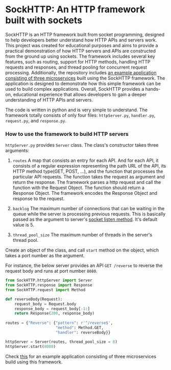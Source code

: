 # SockHTTP: An HTTP framework built with sockets

SockHTTP is an HTTP framework built from socket programming, designed to help developers better understand how HTTP APIs
and servers work. This project was created for educational purposes and aims to provide a practical demonstration
of how HTTP servers and APIs are constructed from the ground up using sockets. The framework includes several key
features, such as routing, support for HTTP methods, handling HTTP requests and responses, and thread pooling for
concurrent request processing. Additionally, the repository includes
[an example application consisting of three microservices](https://github.com/kchiranjewee63/SockHTTP/tree/main/example)
built using the SockHTTP framework. The application is designed to demonstrate how this simple framework can be used to
build complex applications. Overall, SockHTTP provides a hands-on, educational experience that allows developers to gain
a deeper understanding of HTTP APIs and servers.

The code is written in python and is very simple to understand. The framework totally consists of only four files:
`httpServer.py`, `handler.py`, `request.py`, and `response.py`.

### How to use the framework to build HTTP servers

`httpServer.py` provides `Server` class. The class's constructor takes three arguments:

1. `routes`
A map that consists an entry for each API. And for each API, it consists of a regular expression representing the
path URL of the API, its HTTP method type(GET, POST, ...), and the function that processes the particular API requests.
The function takes the request as argument and return the response. The framework parses a http request
and call the function with the Request Object. The function should return a Response Object. The framework encodes
the Response Object and response to the request.

2. `backlog`
The maximum number of connections that can be waiting in the queue while the server is processing previous requests.
This is basically passed as the argument to server's
[socket listen method](https://docs.python.org/3/library/socket.html#:~:text=socket.listen(%5Bbacklog%5D)). It's
default value is 5.

3. `thread_pool_size`
The maximum number of threads in the server's thread pool.

Create an object of the class, and call `start` method on the object, which takes a port number as the argument.

For instance, the below server provides an API `GET /reverse` to reverse the request body and runs at port number `8080`.

```python
from SockHTTP.httpServer import Server
from SockHTTP.response import Response
from SockHTTP.request import Method

def reverseBody(Request):
    request_body = Request.body
    response_body = request_body[-1:]
    return Response(200, response_body)
    
routes = {"Reverse": {"pattern": r'^/reverse$',
                      "method": Method.GET,
                      "handler": reverseBody}}

httpServer = Server(routes, thread_pool_size = 8)
httpServer.start(8080)
```

Check [this](https://github.com/kchiranjewee63/SockHTTP/tree/main/example) for an example application consisting of
three microservices build using this framework.
